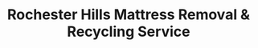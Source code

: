 ---
layout: location.njk
title: "Rochester Hills Mattress Removal & Recycling Service"
description: "Rochester Hills mattress recycling with 1M+ mattresses recycled nationwide. Next-day pickup  100% recycling guaranteed. Serving northern Detroit's corporate community with professional scheduling."
permalink: /mattress-removal/michigan/detroit/rochester-hills/
city: Rochester Hills
state: Michigan
stateAbbreviation: MI
stateSlug: michigan
parentMetro: Detroit
tier: 2
coordinates:
  lat: 42.6584
  lng: -83.1497
pricing:
  startingPrice: 125
  single: 125
  queen: 155
  king: 180
  boxSpring: 30
neighborhoods:
  - name: Central Rochester Hills
    zipCodes: [48309]
  - name: North Rochester Hills
    zipCodes: [48306]
  - name: South Rochester Hills  
    zipCodes: [48307]
  - name: Corporate District
    zipCodes: [48309]
  - name: Meadowbrook
    zipCodes: [48306]
  - name: Tienken Commons
    zipCodes: [48306]
  - name: Hampton Ridge
    zipCodes: [48309]
  - name: Forest Hills
    zipCodes: [48307]
zipCodes: [48306, 48307, 48309]
recyclingPartners:
  - Oakland County Resource Recovery
  - Michigan Department of Environmental Quality  
  - Republic Services of Michigan
  - Crittenton Hospital Environmental Services
localRegulations: "Rochester Hills residents can arrange bulk pickup through city services with scheduling requirements. Our service provides immediate next-day pickup with guaranteed 100% recycling - no municipal coordination needed."
nearbyCities:
  - name: Troy
    slug: troy
    distance: 8
    isSuburb: true
  - name: Sterling Heights
    slug: sterling-heights
    distance: 12
    isSuburb: true
  - name: Warren
    slug: warren
    distance: 15
    isSuburb: true
  - name: Royal Oak
    slug: royal-oak
    distance: 14
    isSuburb: true
reviews:
  count: 342
  featured:
    - text: "Got rid of my king mattress in 20 minutes flat!"
      author: "Dave K."
      neighborhood: "Forest Hills"
    - text: "Honestly wasn't sure what to expect when I booked this service, but WOW! The team showed up exactly when promised, and I have to say - watching them navigate our townhome's narrow stairwell was like watching professionals at work. They had this system down pat, used furniture pads to protect our walls, and even cleaned up a few scuff marks that were already there. My wife was impressed, which doesn't happen often with service calls. The whole experience from booking to completion took less than 24 hours, and knowing our old mattress is being recycled instead of sitting in a landfill makes us both feel good about the choice."
      author: "Jennifer M."
      neighborhood: "Meadowbrook"
    - text: "Scheduled pickup for 10 AM, team arrived 9:58 AM. Removal completed by 10:12 AM."
      author: "Dr. Chen"
      neighborhood: "Corporate District"
faqs:
  - question: "Do you guarantee 100% recycling for every Rochester Hills mattress?"
    answer: "Yes! We maintain 100% recycling across 1+ million mattresses nationwide over 13+ years. Every Rochester Hills mattress reaches certified facilities where springs become construction materials, foam transforms into carpet padding, and fabrics enter textile recycling streams."
  - question: "How quickly can you schedule pickup throughout Rochester Hills communities?"
    answer: "Next-day service covers all Rochester Hills neighborhoods, from Corporate District office buildings to residential subdivisions across North and South areas. We coordinate efficiently with professional schedules and corporate timing needs."
  - question: "Can you work with Rochester Hills corporate and healthcare professionals?"
    answer: "Absolutely! Our experience serving tech hubs and healthcare communities means understanding executive schedules, medical professional timing, and corporate facility requirements. We coordinate seamlessly with busy professionals throughout this northern Detroit suburb."
  - question: "What's included in Rochester Hills' $125 starting price?"
    answer: "Complete service includes pickup from all city neighborhoods, compliant disposal, transportation, and guaranteed 100% recycling. Additional charges apply for stairs ($10/flight) or carries over 75 feet. Zero landfill waste ever."
  - question: "Do you handle gated community and corporate facility access?"
    answer: "Yes! We regularly serve Rochester Hills' upscale developments and corporate campuses including coordinated building management access, gated community protocols, and professional facility requirements. Our team handles access logistics seamlessly."
  - question: "How does your service compare to Rochester Hills city bulk pickup?"
    answer: "Unlike city bulk pickup's scheduling requirements and collection timing constraints, our specialized service offers convenient next-day pickup with guaranteed 100% recycling - no advance municipal coordination needed or collection day restrictions."
  - question: "Are you licensed for Rochester Hills operations?"
    answer: "Yes, we maintain full licensing for Rochester Hills operations and work exclusively with Michigan DEQ-approved facilities. Unlike standard municipal disposal that may use basic methods, we guarantee every mattress reaches certified recycling facilities, supporting this distinguished northern Detroit corporate community."
  - question: "Can you coordinate with corporate and healthcare schedules?"
    answer: "Definitely! Our corporate expertise includes scheduling around executive demands, healthcare professional shifts, and tech company operational needs throughout Rochester Hills' business community. We provide reliable service matching the professional standards expected in this affluent northern Detroit suburb."
schema:
  "@context": "https://schema.org"
  "@type": "LocalBusiness"
  "name": "A Bedder World Rochester Hills"
  "address":
    "@type": "PostalAddress"
    "addressLocality": "Rochester Hills"
    "addressRegion": "Michigan"
    "addressCountry": "US"
  "geo":
    "@type": "GeoCoordinates"
    "latitude": 42.6584
    "longitude": -83.1497
  "telephone": "720-263-6094"
  "priceRange": "$125-$180"
  "serviceArea": "Rochester Hills, Michigan"
  "aggregateRating":
    "@type": "AggregateRating"
    "ratingValue": "4.9"
    "reviewCount": "342"
pageContent:
  heroDescription: "Professional mattress removal throughout northern Detroit's premier corporate suburb. Next-day pickup from Corporate District to residential neighborhoods across Rochester Hills. Expert scheduling for tech professionals, healthcare workers, and corporate executives. Backed by 1M+ mattresses recycled nationwide."
  aboutService: |
    <p>Rochester Hills' position as northern Detroit's corporate hub with established tech companies, healthcare facilities, and professional communities requires mattress pickup scheduling that works around executive meetings, medical shifts, and the demanding schedules of suburban professionals in this distinguished Michigan community. Our service spans this affluent suburb from Corporate District office complexes to upscale residential subdivisions, making mattress removal efficient for executives, healthcare professionals, and the prosperous families who call Rochester Hills home.</p>
    
    <p>Over 1,400 Rochester Hills customers have chosen our reliable service over city bulk pickup scheduling requirements. From clearing corporate office spaces during relocations to helping professional families manage home improvements and assisting healthcare workers with residential transitions, our pickup timing works seamlessly with this northern suburb's corporate calendar and professional commitments.</p>
    
    <p>Every mattress receives 100% recycling through certified facilities - never contributing to municipal or Michigan state landfill burden. Springs become construction materials, foam transforms into carpet padding, while fabric enters textile recycling streams. This environmental responsibility reflects Rochester Hills' corporate sustainability values and Michigan's environmental commitment, supported by our 1+ million mattress recycling milestone nationwide.</p>
  serviceAreasIntro: "Throughout Rochester Hills' neighborhoods from Corporate District business centers to residential communities across this northern Detroit suburb, our service network encompasses all areas:"
  regulationsCompliance: "Operating as licensed Rochester Hills waste haulers with specialized mattress recycling, we coordinate within city services and municipal collection systems. While city bulk pickup requires scheduling coordination and collection timing constraints, our service provides immediate next-day pickup with transparent pricing and guaranteed 100% recycling through certified facilities - eliminating scheduling requirements, municipal timing limitations, and collection coordination."
  environmentalImpact: |
    <p>Corporate community mattress waste from office relocations, professional residential transitions, and healthcare facility changes generates substantial disposal volume, yet our recycling-first approach eliminates all Rochester Hills mattresses from municipal and state landfill disposal. Contributing to our 1+ million mattresses recycled nationwide throughout 13+ years, every Rochester Hills pickup advances environmental protection through comprehensive materials recovery supporting corporate sustainability initiatives and suburban environmental responsibility.</p>
    
    <p>Strategic partnerships process Rochester Hills mattresses into productive materials - steel springs support Michigan construction development projects, memory foam becomes underlay for corporate and healthcare facilities, while fabric elements join textile recycling networks. This approach aligns with local corporate sustainability objectives while supporting Michigan DEQ environmental programs and responsible suburban waste management reflecting Rochester Hills' position as a distinguished northern Detroit corporate community.</p>
    
    <p>Corporate executives, healthcare professionals, tech workers, and residents throughout Rochester Hills neighborhoods benefit from mattress disposal maintaining materials in productive circulation rather than consuming municipal landfill capacity. Our environmental responsibility supports the community's corporate excellence objectives while advancing sustainable practices honoring Rochester Hills' position as a premier northern Detroit suburb.</p>
  howItWorksScheduling: "Service coordination adapts to Rochester Hills' corporate calendar - accommodating executive schedules, healthcare professional timing, tech company demands, and suburban family needs while respecting professional work standards and community protocols throughout this distinguished northern Detroit corporate suburb."
  howItWorksService: "Our experienced team navigates Rochester Hills' suburban landscape expertly - from Corporate District access coordination to gated community protocols and professional facility logistics throughout Michigan's distinguished northern Detroit corporate community."
  howItWorksDisposal: "Every Rochester Hills mattress contributes to our 1+ million recycling achievement through systematic materials separation procedures. Springs, foam, and fabrics undergo certified facility processing, transforming suburban community waste into productive new materials rather than municipal landfill burden - supporting Rochester Hills' corporate excellence objectives and nationwide sustainability advancement through responsible northern Detroit suburb stewardship."
  sidebarStats:
    mattressesRemoved: "1,456"
---